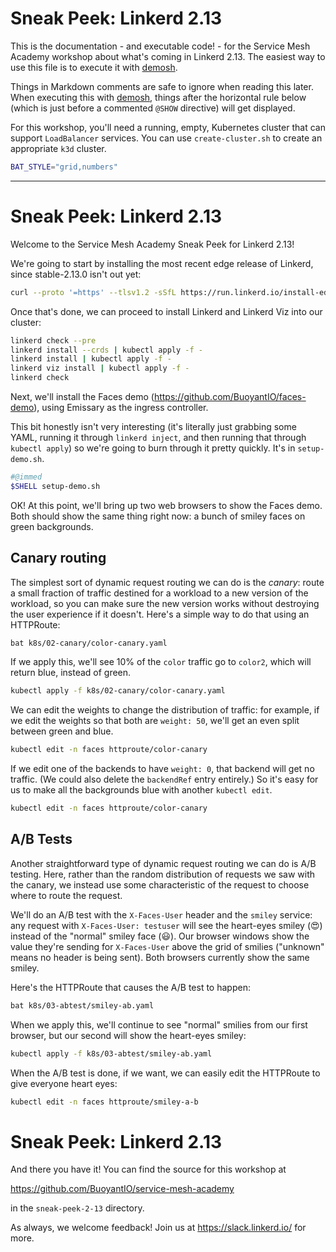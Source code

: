 # Sneak Peek: Linkerd 2.13

This is the documentation - and executable code! - for the Service Mesh
Academy workshop about what's coming in Linkerd 2.13. The easiest way to use
this file is to execute it with [demosh].

Things in Markdown comments are safe to ignore when reading this later. When
executing this with [demosh], things after the horizontal rule below (which
is just before a commented `@SHOW` directive) will get displayed.

[demosh]: https://github.com/BuoyantIO/demosh

For this workshop, you'll need a running, empty, Kubernetes cluster that can
support `LoadBalancer` services. You can use `create-cluster.sh` to create an
appropriate `k3d` cluster.

<!-- set -e >
<!-- @import demosh/demo-tools.sh -->
<!-- @import demosh/check-requirements.sh -->

<!-- @start_livecast -->

```bash
BAT_STYLE="grid,numbers"
```

---
<!-- @SKIP -->

# Sneak Peek: Linkerd 2.13

Welcome to the Service Mesh Academy Sneak Peek for Linkerd 2.13!

We're going to start by installing the most recent edge release of Linkerd,
since stable-2.13.0 isn't out yet:

```bash
curl --proto '=https' --tlsv1.2 -sSfL https://run.linkerd.io/install-edge | sh
```

Once that's done, we can proceed to install Linkerd and Linkerd Viz into our
cluster:

```bash
linkerd check --pre
linkerd install --crds | kubectl apply -f -
linkerd install | kubectl apply -f -
linkerd viz install | kubectl apply -f -
linkerd check
```

<!-- @SHOW -->

Next, we'll install the Faces demo (https://github.com/BuoyantIO/faces-demo),
using Emissary as the ingress controller.

This bit honestly isn't very interesting (it's literally just grabbing some
YAML, running it through `linkerd inject`, and then running that through
`kubectl apply`) so we're going to burn through it pretty quickly. It's in
`setup-demo.sh`.

<!-- @wait -->

```bash
#@immed
$SHELL setup-demo.sh
```

<!-- @wait_clear -->
<!-- @show_composite -->

OK! At this point, we'll bring up two web browsers to show the Faces
demo. Both should show the same thing right now: a bunch of smiley
faces on green backgrounds.

<!-- @wait_clear -->

## Canary routing

The simplest sort of dynamic request routing we can do is the _canary_:
route a small fraction of traffic destined for a workload to a new
version of the workload, so you can make sure the new version works
without destroying the user experience if it doesn't. Here's a simple
way to do that using an HTTPRoute:

```bash
bat k8s/02-canary/color-canary.yaml
```

<!-- @wait_clear -->

If we apply this, we'll see 10% of the `color` traffic go to `color2`,
which will return blue, instead of green.

```bash
kubectl apply -f k8s/02-canary/color-canary.yaml
```

<!-- @wait_clear -->

We can edit the weights to change the distribution of traffic: for
example, if we edit the weights so that both are `weight: 50`, we'll
get an even split between green and blue.

```bash
kubectl edit -n faces httproute/color-canary
```

<!-- @wait_clear -->

If we edit one of the backends to have `weight: 0`, that backend will
get no traffic. (We could also delete the `backendRef` entry entirely.)
So it's easy for us to make all the backgrounds blue with another
`kubectl edit`.

```bash
kubectl edit -n faces httproute/color-canary
```

<!-- @wait_clear -->

## A/B Tests

Another straightforward type of dynamic request routing we can do is
A/B testing. Here, rather than the random distribution of requests we
saw with the canary, we instead use some characteristic of the request
to choose where to route the request.

We'll do an A/B test with the `X-Faces-User` header and the `smiley`
service: any request with `X-Faces-User: testuser` will see the
heart-eyes smiley (😍) instead of the "normal" smiley face (😃). Our
browser windows show the value they're sending for `X-Faces-User`
above the grid of smilies ("unknown" means no header is being sent).
Both browsers currently show the same smiley.

<!-- @wait_clear -->

Here's the HTTPRoute that causes the A/B test to happen:

```bash
bat k8s/03-abtest/smiley-ab.yaml
```

<!-- @wait_clear -->

When we apply this, we'll continue to see "normal" smilies from our
first browser, but our second will show the heart-eyes smiley:

```bash
kubectl apply -f k8s/03-abtest/smiley-ab.yaml
```

<!-- @wait_clear -->

When the A/B test is done, if we want, we can easily edit the HTTPRoute
to give everyone heart eyes:

```bash
kubectl edit -n faces httproute/smiley-a-b
```

<!-- @wait_clear -->

# Sneak Peek: Linkerd 2.13

And there you have it! You can find the source for this workshop at

https://github.com/BuoyantIO/service-mesh-academy

in the `sneak-peek-2-13` directory.

As always, we welcome feedback! Join us at https://slack.linkerd.io/
for more.

<!-- @wait -->
<!-- @show_slides -->
